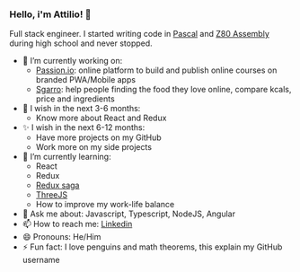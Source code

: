 ### Hello, i'm Attilio! 👋

Full stack engineer. I started writing code in [Pascal](https://en.wikipedia.org/wiki/Turbo_Pascal) and [Z80 Assembly](https://www.msx.org/wiki/Z80_Assembler_for_Dummies) during high school and never stopped.

- 🔭 I’m currently working on:
   - [Passion.io](http://passion.io/): online platform to build and publish online courses on branded PWA/Mobile apps
   - [Sgarro](https://sgarrospesafacile.it/): help people finding the food they love online, compare kcals, price and ingredients
- 🦄 I wish in the next 3-6 months:
   - Know more about React and Redux
- ✨ I wish in the next 6-12 months:
   - Have more projects on my GitHub
   - Work more on my side projects
- 🌱 I’m currently learning:
   - React
   - Redux
   - [Redux saga](https://redux-saga.js.org/)
   - [ThreeJS](https://threejs.org/)
   - How to improve my work-life balance
- 💬 Ask me about: Javascript, Typescript, NodeJS, Angular
- 📫 How to reach me: [Linkedin](https://www.linkedin.com/in/attiliourb/)
- 😄 Pronouns: He/Him
- ⚡ Fun fact: I love penguins and math theorems, this explain my GitHub username
